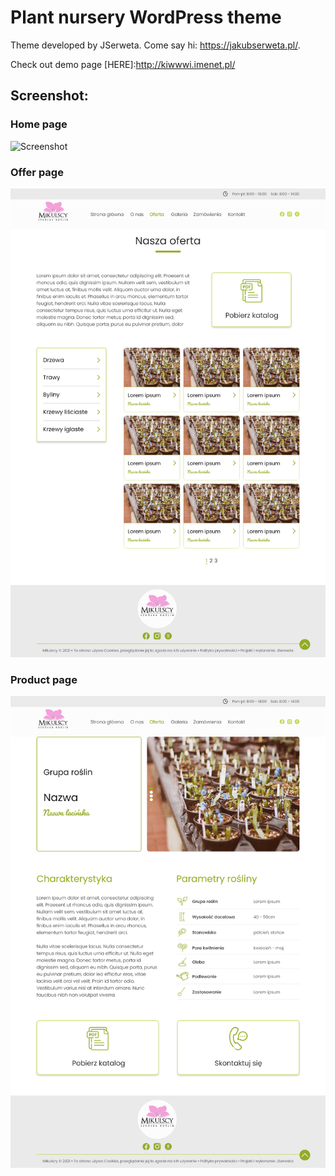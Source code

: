 # Plant nursery WordPress theme

Theme developed by JSerweta. Come say hi: https://jakubserweta.pl/.

Check out demo page [HERE]:http://kiwwwi.imenet.pl/
## Screenshot:
### Home page

![Screenshot](https://github.com/jserweta/plant-nursery-website/blob/main/img/home-page.png)

### Offer page

![Screenshot](https://github.com/jserweta/plant-nursery-website/blob/main/img/offer-page.png)

### Product page

![Screenshot](https://github.com/jserweta/plant-nursery-website/blob/main/img/product-page.png)

